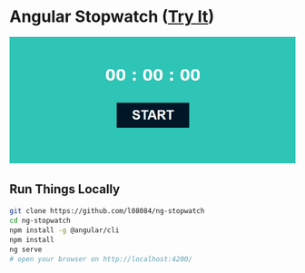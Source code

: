 Angular Stopwatch ([Try It](https://l08084.github.io/ng-stopwatch/))
=========================================================================

![Angular Stopwatch](resouces/ng-stopwatch.gif)

Run Things Locally
------------------

```bash
git clone https://github.com/l08084/ng-stopwatch
cd ng-stopwatch
npm install -g @angular/cli
npm install
ng serve
# open your browser on http://localhost:4200/
```
